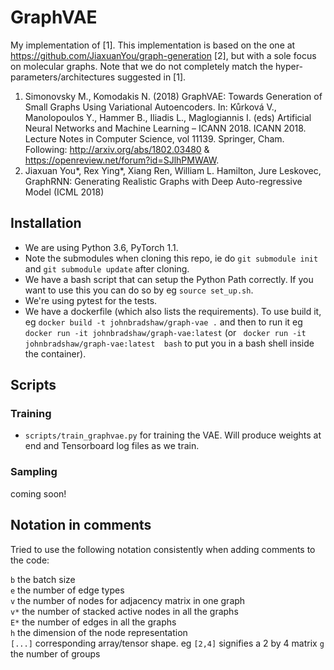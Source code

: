 # GraphVAE

My implementation of [1].
This implementation is based  on the one at https://github.com/JiaxuanYou/graph-generation [2], but with a sole
focus on molecular graphs.
Note that we do not completely match the hyper-parameters/architectures suggested in [1].

1. Simonovsky M., Komodakis N. (2018) GraphVAE: Towards Generation of Small Graphs Using Variational Autoencoders. In: Kůrková V., Manolopoulos Y., Hammer B., Iliadis L., Maglogiannis I. (eds) Artificial Neural Networks and Machine Learning – ICANN 2018. ICANN 2018.
 Lecture Notes in Computer Science, vol 11139. Springer, Cham. 
 Following: http://arxiv.org/abs/1802.03480 & https://openreview.net/forum?id=SJlhPMWAW.
2. Jiaxuan You*, Rex Ying*, Xiang Ren, William L. Hamilton, Jure Leskovec, 
GraphRNN: Generating Realistic Graphs with Deep Auto-regressive Model (ICML 2018)
 

## Installation
* We are using Python 3.6, PyTorch 1.1.
* Note the submodules when cloning this repo, ie do `git submodule init` and `git submodule update` after cloning.
* We have a bash script that can setup the Python Path correctly. 
If you want to use this you can do so by eg `source set_up.sh`.
* We're using pytest for the tests.
* We have a dockerfile (which also lists the requirements). To use build it, eg  `docker build -t johnbradshaw/graph-vae .`
and then to run it eg ` docker run -it johnbradshaw/graph-vae:latest` (or ` docker run -it johnbradshaw/graph-vae:latest  bash` 
to put you in a bash shell inside the container).
 
 
## Scripts
### Training
* `scripts/train_graphvae.py` for training the VAE. Will produce weights at end and Tensorboard log files as we train.

### Sampling
coming soon!

 
## Notation in comments
Tried to use the following notation consistently when adding comments to the code:

`b` the batch size  
`e` the number of edge types  
`v` the number of nodes for adjacency matrix in one graph  
`v*` the number of stacked active nodes in all the graphs    
`E*` the number of edges in all the graphs  
`h` the dimension of the node representation      
`[...]` corresponding array/tensor shape. eg `[2,4]` signifies a 2 by 4 matrix
`g` the number of groups
